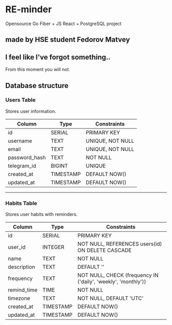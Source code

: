 # RE-minder
Opensource Go Fiber + JS React + PostgreSQL project
## made by HSE student Fedorov Matvey

## I feel like I've forgot something..
From this moment you will not.

## Database structure
### Users Table
Stores user information.

| Column        | Type      | Constraints                  |
|--------------|----------|------------------------------|
| id           | SERIAL   | PRIMARY KEY                  |
| username     | TEXT     | UNIQUE, NOT NULL             |
| email        | TEXT     | UNIQUE, NOT NULL             |
| password_hash | TEXT    | NOT NULL                      |
| telegram_id  | BIGINT   | UNIQUE                        |
| created_at   | TIMESTAMP | DEFAULT NOW()               |
| updated_at   | TIMESTAMP | DEFAULT NOW()               |

---

### Habits Table
Stores user habits with reminders.

| Column       | Type      | Constraints                                          |
|-------------|----------|------------------------------------------------------|
| id          | SERIAL   | PRIMARY KEY                                          |
| user_id     | INTEGER  | NOT NULL, REFERENCES users(id) ON DELETE CASCADE     |
| name        | TEXT     | NOT NULL                                             |
| description | TEXT     | DEFAULT ''                                           |
| frequency   | TEXT     | NOT NULL, CHECK (frequency IN ('daily', 'weekly', 'monthly')) |
| remind_time | TIME     | NOT NULL                                             |
| timezone    | TEXT     | NOT NULL, DEFAULT 'UTC'                              |
| created_at  | TIMESTAMP | DEFAULT NOW()                                       |
| updated_at  | TIMESTAMP | DEFAULT NOW()                                       |